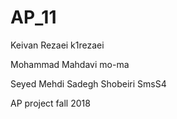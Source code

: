 # AP_11

Keivan Rezaei k1rezaei

Mohammad Mahdavi mo-ma

Seyed Mehdi Sadegh Shobeiri SmsS4

AP project fall 2018

